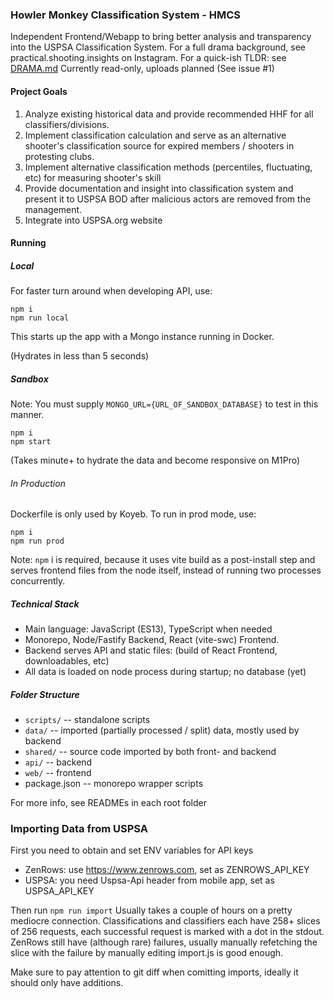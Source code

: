 ### Howler Monkey Classification System - HMCS

Independent Frontend/Webapp to bring better analysis and transparency into the USPSA Classification System.
For a full drama background, see practical.shooting.insights on Instagram.
For a quick-ish TLDR: see [DRAMA.md](DRAMA.md)
Currently read-only, uploads planned (See issue #1)

#### Project Goals

1. Analyze existing historical data and provide recommended HHF for all classifiers/divisions.
2. Implement classification calculation and serve as an alternative shooter's classification source for expired members / shooters in protesting clubs.
3. Implement alternative classification methods (percentiles, fluctuating, etc) for measuring shooter's skill
4. Provide documentation and insight into classification system and present it to USPSA BOD after malicious actors are removed from the management.
5. Integrate into USPSA.org website

#### Running

##### Local

For faster turn around when developing API, use:

```
npm i
npm run local
```

This starts up the app with a Mongo instance running in Docker.

(Hydrates in less than 5 seconds)

##### Sandbox

Note: You must supply `MONGO_URL={URL_OF_SANDBOX_DATABASE}` to test in this manner.

```
npm i
npm start
```

(Takes minute+ to hydrate the data and become responsive on M1Pro)

###### In Production

Dockerfile is only used by Koyeb. To run in prod mode, use:

```
npm i
npm run prod
```

Note: `npm` i is required, because it uses vite build as a post-install step and serves frontend files from the node itself, instead of running two processes concurrently.

##### Technical Stack

- Main language: JavaScript (ES13), TypeScript when needed
- Monorepo, Node/Fastify Backend, React (vite-swc) Frontend.
- Backend serves API and static files: (build of React Frontend, downloadables, etc)
- All data is loaded on node process during startup; no database (yet)

##### Folder Structure

- `scripts/` -- standalone scripts
- `data/` -- imported (partially processed / split) data, mostly used by backend
- `shared/` -- source code imported by both front- and backend
- `api/` -- backend
- `web/` -- frontend
- package.json -- monorepo wrapper scripts

For more info, see READMEs in each root folder

### Importing Data from USPSA

First you need to obtain and set ENV variables for API keys

- ZenRows: use https://www.zenrows.com, set as ZENROWS_API_KEY
- USPSA: you need Uspsa-Api header from mobile app, set as USPSA_API_KEY

Then run `npm run import`
Usually takes a couple of hours on a pretty mediocre connection.
Classifications and classifiers each have 258+ slices of 256 requests, each successful request is marked with a dot in the stdout. ZenRows still have (although rare) failures, usually manually refetching the slice with the failure by manually editing import.js is good enough.

Make sure to pay attention to git diff when comitting imports, ideally it should only have additions.
